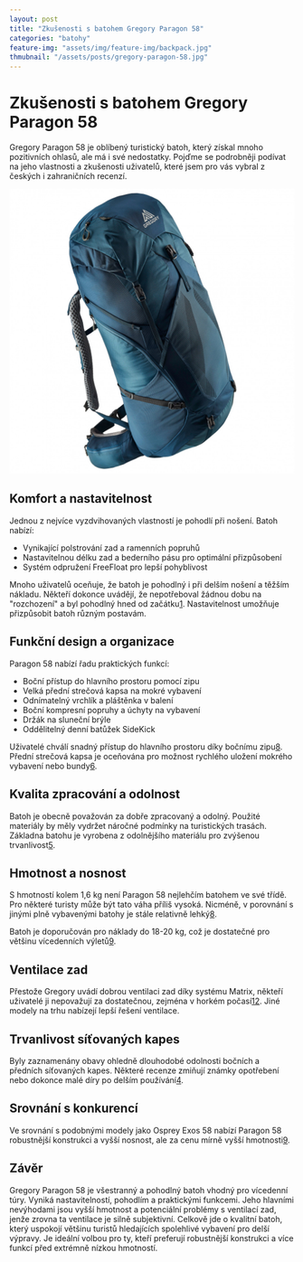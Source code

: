 ```yaml
---
layout: post
title: "Zkušenosti s batohem Gregory Paragon 58"
categories: "batohy"
feature-img: "assets/img/feature-img/backpack.jpg"
thmubnail: "/assets/posts/gregory-paragon-58.jpg"
---
```


# Zkušenosti s batohem Gregory Paragon 58

Gregory Paragon 58 je oblíbený turistický batoh, který získal mnoho pozitivních ohlasů, ale má i své nedostatky. Pojďme se podrobněji podívat na jeho vlastnosti a zkušenosti uživatelů, které jsem pro vás vybral z českých i zahraničních recenzí.

![Gregory Paragon 58](/assets/posts/gregory-paragon-58.jpg)

## Komfort a nastavitelnost

Jednou z nejvíce vyzdvihovaných vlastností je pohodlí při nošení. Batoh nabízí:

- Vynikající polstrování zad a ramenních popruhů
- Nastavitelnou délku zad a bederního pásu pro optimální přizpůsobení
- Systém odpružení FreeFloat pro lepší pohyblivost

Mnoho uživatelů oceňuje, že batoh je pohodlný i při delším nošení a těžším nákladu. Někteří dokonce uvádějí, že nepotřeboval žádnou dobu na "rozchození" a byl pohodlný hned od začátku[1](https://www.trailspace.com/gear/gregory/paragon-58/). Nastavitelnost umožňuje přizpůsobit batoh různým postavám.

## Funkční design a organizace

Paragon 58 nabízí řadu praktických funkcí:

- Boční přístup do hlavního prostoru pomocí zipu
- Velká přední strečová kapsa na mokré vybavení
- Odnímatelný vrchlík a pláštěnka v balení
- Boční kompresní popruhy a úchyty na vybavení
- Držák na sluneční brýle
- Oddělitelný denní batůžek SideKick

Uživatelé chválí snadný přístup do hlavního prostoru díky bočnímu zipu[8](https://www.switchbacktravel.com/reviews/gregory-paragon). Přední strečová kapsa je oceňována pro možnost rychlého uložení mokrého vybavení nebo bundy[6](https://www.reddit.com/r/CampingGear/comments/f4dsjh/anyone_have_experience_with_gregory_paragon_5868l/).

## Kvalita zpracování a odolnost

Batoh je obecně považován za dobře zpracovaný a odolný. Použité materiály by měly vydržet náročné podmínky na turistických trasách. Základna batohu je vyrobena z odolnějšího materiálu pro zvýšenou trvanlivost[5](https://www.thisexpansiveadventure.com/blog/hiking/best-waterproof-hiking-backpacks/gregory-paragon-58/).

## Hmotnost a nosnost

S hmotností kolem 1,6 kg není Paragon 58 nejlehčím batohem ve své třídě. Pro některé turisty může být tato váha příliš vysoká. Nicméně, v porovnání s jinými plně vybavenými batohy je stále relativně lehký[8](https://www.switchbacktravel.com/reviews/gregory-paragon).

Batoh je doporučován pro náklady do 18-20 kg, což je dostatečné pro většinu vícedenních výletů[9](https://camphikelivecalifornia.com/gregory-paragon-58-vs-osprey-exos-58/).

## Ventilace zad

Přestože Gregory uvádí dobrou ventilaci zad díky systému Matrix, někteří uživatelé ji nepovažují za dostatečnou, zejména v horkém počasí[1](https://www.trailspace.com/gear/gregory/paragon-58/)[2](https://blog.outdoorprolink.com/proview-gregory-paragon-58/). Jiné modely na trhu nabízejí lepší řešení ventilace.

## Trvanlivost síťovaných kapes

Byly zaznamenány obavy ohledně dlouhodobé odolnosti bočních a předních síťovaných kapes. Některé recenze zmiňují známky opotřebení nebo dokonce malé díry po delším používání[4](https://ultralightoutdoorgear.co.uk/blog/cairngorm-treks-review-gregory-paragon-58-backpack-f0b0eb/).

## Srovnání s konkurencí

Ve srovnání s podobnými modely jako Osprey Exos 58 nabízí Paragon 58 robustnější konstrukci a vyšší nosnost, ale za cenu mírně vyšší hmotnosti[9](https://camphikelivecalifornia.com/gregory-paragon-58-vs-osprey-exos-58/).

## Závěr

Gregory Paragon 58 je všestranný a pohodlný batoh vhodný pro vícedenní túry. Vyniká nastavitelností, pohodlím a praktickými funkcemi. Jeho hlavními nevýhodami jsou vyšší hmotnost a potenciální problémy s ventilací zad, jenže zrovna ta ventilace je silně subjektivní. Celkově jde o kvalitní batoh, který uspokojí většinu turistů hledajících spolehlivé vybavení pro delší výpravy. Je ideální volbou pro ty, kteří preferují robustnější konstrukci a více funkcí před extrémně nízkou hmotností.
